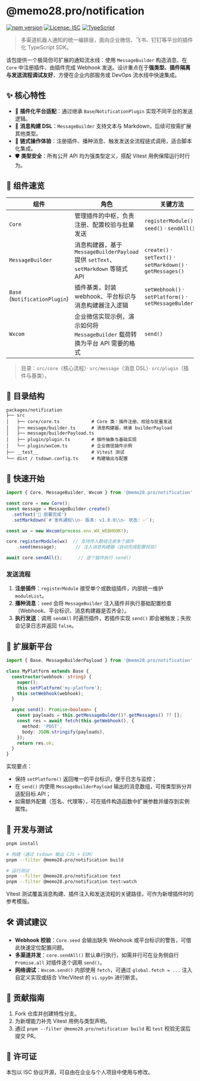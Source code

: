 # @memo28.pro/notification

[![npm version](https://badge.fury.io/js/@memo28.pro%2Fnotification.svg)](https://badge.fury.io/js/@memo28.pro%2Fnotification)
[![License: ISC](https://img.shields.io/badge/License-ISC-blue.svg)](https://opensource.org/licenses/ISC)
[![TypeScript](https://img.shields.io/badge/TypeScript-Ready-blue.svg)](https://www.typescriptlang.org/)

> 多渠道机器人通知的统一编排层，面向企业微信、飞书、钉钉等平台的插件化 TypeScript SDK。

该包提供一个极简但可扩展的通知流水线：使用 `MessageBuilder` 构造消息、在 `Core` 中注册插件、由插件完成 Webhook 发送。设计重点在于**强类型、插件隔离与发送流程调试友好**，方便在企业内部服务或 DevOps 流水线中快速集成。

## ✨ 核心特性

- 🔌 **插件化平台适配**：通过继承 `Base`/`NotificationPlugin` 实现不同平台的发送逻辑。
- 🧱 **消息构建 DSL**：`MessageBuilder` 支持文本与 Markdown，后续可按需扩展其他类型。
- 🔁 **链式操作体验**：注册插件、播种消息、触发发送全流程链式调用，适合脚本化集成。
- 🛡️ **类型安全**：所有公开 API 均为强类型定义，搭配 Vitest 用例保障运行时行为。

## 🧠 组件速览

| 组件 | 角色 | 关键方法 |
| ---- | ---- | -------- |
| `Core` | 管理插件的中枢，负责注册、配置校验与批量发送 | `registerModule()` · `seed()` · `sendAll()` |
| `MessageBuilder` | 消息构建器，基于 `MessageBuilderPayload` 提供 `setText`、`setMarkdown` 等链式 API | `create()` · `setText()` · `setMarkdown()` · `getMessages()` |
| `Base` (`NotificationPlugin`) | 插件基类，封装 webhook、平台标识与消息构建器注入逻辑 | `setWebhook()` · `setPlatform()` · `setMessageBulder()` |
| `Wxcom` | 企业微信实现示例，演示如何将 `MessageBuilder` 载荷转换为平台 API 需要的格式 | `send()` |

> 目录：`src/core`（核心流程）· `src/message`（消息 DSL）· `src/plugin`（插件与基类）。

## 📁 目录结构

```
packages/notification
├── src
│   ├── core/core.ts            # Core 类：插件注册、校验与批量发送
│   ├── message/builder.ts      # 消息构建器，继承 builderPayload
│   ├── message/builderPayload.ts
│   ├── plugin/plugin.ts        # 插件抽象与基础实现
│   └── plugin/wxCom.ts         # 企业微信插件示例
├── __test__                    # Vitest 测试
└── dist / tsdown.config.ts     # 构建输出与配置
```

## 🚀 快速开始

```ts
import { Core, MessageBuilder, Wxcom } from '@memo28.pro/notification';

const core = new Core();
const message = MessageBuilder.create()
  .setText('🚀 部署完成')
  .setMarkdown(`# 发布通知\\n- 版本: v1.0.0\\n- 状态: ✅`);

const wx = new Wxcom(process.env.WX_WEBHOOK!);

core.registerModule(wx)  // 支持传入数组注册多个插件
    .seed(message);       // 注入消息构建器（自动完成配置校验）

await core.sendAll();      // 逐个插件执行 send()
```

### 发送流程

1. **注册插件**：`registerModule` 接受单个或数组插件，内部统一维护 `moduleList`。
2. **播种消息**：`seed` 会将 `MessageBuilder` 注入插件并执行基础配置检查（Webhook、平台标识、消息构建器是否齐全）。
3. **执行发送**：调用 `sendAll` 时遍历插件，若插件实现 `send()` 即会被触发；失败会记录日志并返回 `false`。

## 🔌 扩展新平台

```ts
import { Base, MessageBuilderPayload } from '@memo28.pro/notification';

class MyPlatform extends Base {
  constructor(webhook: string) {
    super();
    this.setPlatform('my-platform');
    this.setWebhook(webhook);
  }

  async send(): Promise<boolean> {
    const payloads = this.getMessageBulder()?.getMessages() ?? [];
    const res = await fetch(this.getWebhook(), {
      method: 'POST',
      body: JSON.stringify(payloads),
    });
    return res.ok;
  }
}
```

实现要点：

- 保持 `setPlatform()` 返回唯一的平台标识，便于日志与监控；
- 在 `send()` 内使用 `MessageBuilderPayload` 输出的消息数组，可按类型拆分并适配目标 API；
- 如需额外配置（签名、代理等），可在插件构造函数中扩展参数并缓存到实例属性。

## 🧪 开发与测试

```bash
pnpm install

# 构建（通过 tsdown 输出 CJS + ESM）
pnpm --filter @memo28.pro/notification build

# 运行测试
pnpm --filter @memo28.pro/notification test
pnpm --filter @memo28.pro/notification test:watch
```

Vitest 测试覆盖消息构建、插件注入和发送流程的关键路径，可作为新增插件时的参考模版。

## 🛠️ 调试建议

- **Webhook 校验**：`Core.seed` 会输出缺失 Webhook 或平台标识的警告，可借此快速定位配置问题。
- **多渠道并发**：`core.sendAll()` 默认串行执行，如需并行可在业务侧自行 `Promise.all` 对插件逐个调用 `send()`。
- **网络调试**：`Wxcom.send()` 内部使用 `fetch`，可通过 `global.fetch = ...` 注入自定义实现或结合 Vite/Vitest 的 `vi.spyOn` 进行断言。

## 🤝 贡献指南

1. Fork 仓库并创建特性分支。
2. 为新增能力补充 Vitest 用例与类型声明。
3. 通过 `pnpm --filter @memo28.pro/notification build` 和 `test` 校验无误后提交 PR。

## 📄 许可证

本包以 ISC 协议开源，可自由在企业与个人项目中使用与修改。
